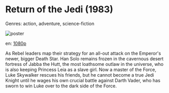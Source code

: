 # Return of the Jedi (1983)

Genres: action, adventure, science-fiction

![poster](http://image.tmdb.org/t/p/w500/jx5p0aHlbPXqe3AH9G15NvmWaqQ.jpg)

en:
  [1080p](magnet:?xt=urn:btih:C92F656155D0D8E87D21471D7EA43E3AD0D42723&tr=udp://glotorrents.pw:6969/announce&tr=udp://tracker.opentrackr.org:1337/announce&tr=udp://torrent.gresille.org:80/announce&tr=udp://tracker.openbittorrent.com:80&tr=udp://tracker.coppersurfer.tk:6969&tr=udp://tracker.leechers-paradise.org:6969&tr=udp://p4p.arenabg.ch:1337&tr=udp://tracker.internetwarriors.net:1337)
  


As Rebel leaders map their strategy for an all-out attack on the Emperor's newer, bigger Death Star. Han Solo remains frozen in the cavernous desert fortress of Jabba the Hutt, the most loathsome outlaw in the universe, who is also keeping Princess Leia as a slave girl. Now a master of the Force, Luke Skywalker rescues his friends, but he cannot become a true Jedi Knight until he wages his own crucial battle against Darth Vader, who has sworn to win Luke over to the dark side of the Force.